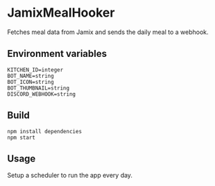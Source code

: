 # JamixMealHooker
Fetches meal data from Jamix and sends the daily meal to a webhook.

## Environment variables

```env
KITCHEN_ID=integer
BOT_NAME=string
BOT_ICON=string
BOT_THUMBNAIL=string
DISCORD_WEBHOOK=string
```

## Build

```
npm install dependencies
npm start
```

## Usage

Setup a scheduler to run the app every day.
